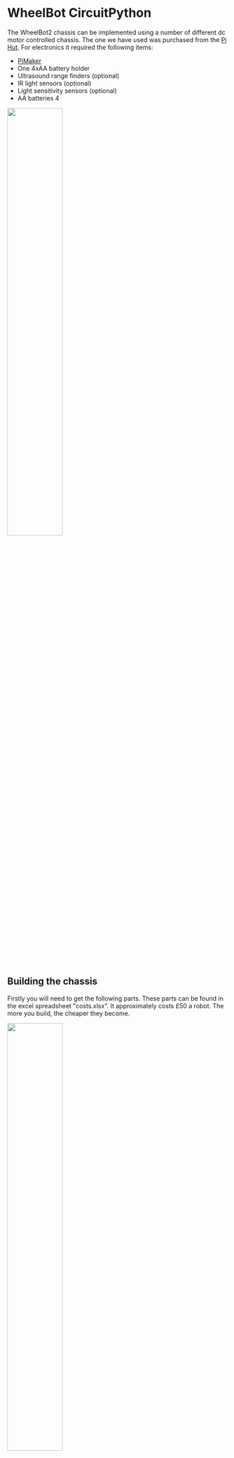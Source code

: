 
# WheelBot CircuitPython
The WheelBot2 chassis can be implemented using a number of different dc motor controlled chassis. The one we have used was purchased from the [Pi Hut](https://thepihut.com/products/adafruit-mini-3-layer-round-robot-chassis-kit-2wd-with-dc-motors). For electronics it required the following items:
- [PiMaker](https://thepihut.com/products/maker-pi-rp2040)
- One 4xAA battery holder
- Ultrasound range finders (optional)
- IR light sensors (optional)
- Light sensitivity sensors (optional)
- AA batteries 4

<img src="https://raw.githubusercontent.com/shepai/OpenEduBot/main/Assets/Robot.jpeg" width="50%" >

## Building the chassis
Firstly you will need to get the following parts. These parts can be found in the excel spreadsheet "costs.xlsx". It approximately costs £50 a robot. The more you build, the cheaper they become.

<img src="https://raw.githubusercontent.com/shepai/OpenEduBot/main/Assets/CP_partList.PNG" width="50%" >

### Wiring

The wiring of the motors and battery needs to be in motors 3 and 4 for the library to be compatible. You may want to strip the ends of the wires off on the motors if it cannot be directly screwed into the robotics board.
The sensor inputs can be changed to any analogue pin, if you wish to add more then they can be used.

<img src="https://raw.githubusercontent.com/shepai/OpenEduBot/main/Assets/CP_wiring.PNG" width="50%" >

### Step 1
Mount both of the motors on the chassis, using the side plates within the two rectangular slots on the chassis will keep the motors in place. This is the point that you can mount your chosen sensors for the lower level. If you are working with light sensors, this level is ideal.

<img src="https://raw.githubusercontent.com/shepai/OpenEduBot/main/Assets/step1.PNG" width="50%" >

### Step 2
Mount the main controller, make sure you have soldered some L-shaped pins underneath the Robotics board if you wish to use GPIO pins to interface with sensors. If you are using more HATs than just the robotics board, you may want to consider using Step 3 as your second layer.
<img src="https://raw.githubusercontent.com/shepai/OpenEduBot/main/Assets/CP_step2.PNG" width="50%" >

### Step 3
It is ideal to have the batteries on the top, so they can be easily changed without having to unscrew the chassis.
<img src="https://raw.githubusercontent.com/shepai/OpenEduBot/main/Assets/CP_step3.PNG" width="50%" >


## Programming

The physical robot makes use of sensors and two motors. We can attach a USB to it and upload the code.

## Using a different IDE
Using a specific IDEs can be simpler for using MicroPython. [Thonny IDE](https://thonny.org/) is a simple IDE for uploading programs to the Raspberry Pi Pico. Once you have set up the IDE we can start [programming the board](https://projects.raspberrypi.org/en/projects/getting-started-with-the-pico).

### Step 1
Download the robot control library from [Github](https://raw.githubusercontent.com/shepai/OpenEduBot/main/Library/EduBot_CP.py) and have handy in a folder.

### Step 2
You will need to connect the robot to your device via USB. Make sure you have Thonny IDE up. In the bottom right corner you should be able to select the interpreter for the IDE. We want Generic CircuitPython.


## Troubleshooting
There are some problems that you may come into contact with, especially if this is your first time to electronics. We have tried to list as many here as we can. If your problem is not listed, please see [issues](https://github.com/shepai/OpenEduBot/issues) and if there still isn't an answer feel free to raise one yourself!

### The board wont connect to USB
Firstly, make sure your USB device works for data transmission. Check your wiring and make sure there is no short circuiting. If this is all fine, consider having the battery switched on while you make contact with the board. We suspect there is an issue with the current being supplied to the device and it not being seen by the PC.

### The sensors aren't working
Check your wiring, also make sure the sensors are not touching the motor pins or conducting where they should not.

### The motors are turning the wrong way
There are two ways to solve this, hardware or software. Firstly make sure that the motors are wired the same. Red Black Red Black should be the pattern going in to the device. Within the examples, you can change the motors to be of speed *-1 to reverse the motors.

```
bot.motor1_move(max(r1,20) *-1) #remove *-1 for alternate direction
bot.motor2_move(max(r2,20))
```

### The motors are not turning at allow
Make sure the motors are both the sockets. The board should be on and your code running. Solder over the outside of the motor wire tips if you can, this prevents short circuiting.

### The light detecting robot is moving away from Light
This is likely because your sensors are the wrong way round. Try changing the pins physically or switching the pins in the code.
